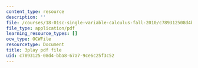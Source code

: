 ```yaml
---
content_type: resource
description: ''
file: /courses/18-01sc-single-variable-calculus-fall-2010/c789312508d4bba867a79ce6c25f3c52_ryLdyDrBfvI.pdf
file_type: application/pdf
learning_resource_types: []
ocw_type: OCWFile
resourcetype: Document
title: 3play pdf file
uid: c7893125-08d4-bba8-67a7-9ce6c25f3c52
---
```

